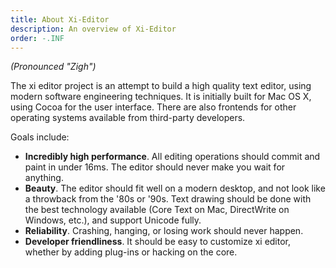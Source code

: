 ```yaml
---
title: About Xi-Editor
description: An overview of Xi-Editor
order: -.INF
---
```


_(Pronounced "Zigh")_

The xi editor project is an attempt to build a high quality text editor, using modern software engineering techniques. It is initially built for Mac OS X, using Cocoa for the user interface. There are also frontends for other operating systems available from third-party developers.

Goals include:

- **Incredibly high performance**. All editing operations should commit and paint
  in under 16ms. The editor should never make you wait for anything.
- **Beauty**. The editor should fit well on a modern desktop, and not look like a
  throwback from the &apos;80s or &apos;90s. Text drawing should be done with the best
  technology available (Core Text on Mac, DirectWrite on Windows, etc.), and
  support Unicode fully.
- **Reliability**. Crashing, hanging, or losing work should never happen.
- **Developer friendliness**. It should be easy to customize xi editor, whether by adding plug-ins or hacking on the core.

